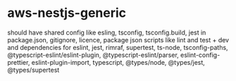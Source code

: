 # aws-nestjs-generic
should have shared config like esling, tsconfig, tsconfig.build, jest in package.json, gitignore, licence, package json scripts like lint and test + dev and dependencies for eslint, jest, rimraf, supertest, ts-node, tsconfig-paths, @typescript-eslint/eslint-plugin, @typescript-eslint/parser, eslint-config-prettier, eslint-plugin-import, typescript, @types/node, @types/jest, @types/supertest
